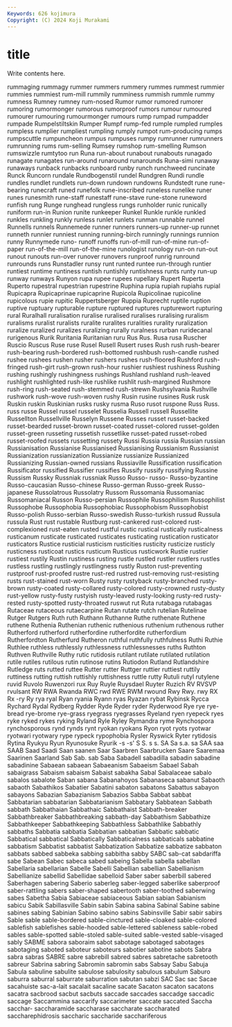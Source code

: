 ```yaml
---
Keywords: 626 kojimura
Copyright: (C) 2024 Koji Murakami
---
```


# title

Write contents here.



rummaging rummagy rummer rummers rummery rummes rummest
rummier rummies rummiest rum-mill rummily rumminess rummish rummle rummy rumness
Rumney rumney rum-nosed Rumor rumor rumored rumorer rumoring rumormonger rumorous
rumorproof rumors rumour rumoured rumourer rumouring rumourmonger rumours rump rumpad
rumpadder rumpade Rumpelstiltskin Rumper Rumpf rump-fed rumple rumpled rumples rumpless
rumplier rumpliest rumpling rumply rumpot rum-producing rumps rumpscuttle rumpuncheon rumpus
rumpuses rumpy rumrunner rumrunners rumrunning rums rum-selling Rumsey rumshop rum-smelling
Rumson rumswizzle rumtytoo run Runa run-about runabout runabouts runagado runagate
runagates run-around runaround runarounds Runa-simi runaway runaways runback runbacks runboard
runby runch runchweed runcinate Runck Runcorn rundale Rundbogenstil rundel Rundgren
Rundi rundle rundles rundlet rundlets run-down rundown rundowns Rundstedt rune
rune-bearing runecraft runed runefolk rune-inscribed runeless runelike runer runes runesmith
rune-staff runestaff rune-stave rune-stone runeword runfish rung Runge runghead rungless
rungs runholder runic runically runiform run-in Runion runite runkeeper Runkel
Runkle runkle runkled runkles runkling runkly runless runlet runlets runman
runnable runnel Runnells runnels Runnemede runner runners runners-up runner-up runnet
runneth runnier runniest running running-birch runningly runnings runnion runny Runnymede
runo- runoff runoffs run-of-mill run-of-mine run-of-paper run-of-the-mill run-of-the-mine runologist runology
run-on run-out runout runouts run-over runover runovers runproof runrig runround
runrounds runs Runstadler runsy runt runted runtee run-through runtier runtiest
runtime runtiness runtish runtishly runtishness runts runty run-up runway runways
Runyon rupa rupee rupees rupellary Rupert Ruperta Ruperto rupestral rupestrian
rupestrine Ruphina rupia rupiah rupiahs rupial Rupicapra Rupicaprinae rupicaprine Rupicola
Rupicolinae rupicoline rupicolous rupie rupitic Ruppertsberger Ruppia Ruprecht ruptile ruption
ruptive ruptuary rupturable rupture ruptured ruptures rupturewort rupturing rural Ruralhall
ruralisation ruralise ruralised ruralises ruralising ruralism ruralisms ruralist ruralists ruralite
ruralites ruralities rurality ruralization ruralize ruralized ruralizes ruralizing rurally ruralness
rurban ruridecanal rurigenous Rurik Ruritania Ruritanian ruru Rus Rus. Rusa
rusa Ruscher Ruscio Ruscus Ruse ruse Rusel Rusell Rusert ruses
Rush rush rush-bearer rush-bearing rush-bordered rush-bottomed rushbush rush-candle rushed rushee
rushees rushen rusher rushers rushes rush-floored Rushford rush-fringed rush-girt rush-grown
rush-hour rushier rushiest rushiness Rushing rushing rushingly rushingness rushings Rushland
rushland rush-leaved rushlight rushlighted rush-like rushlike rushlit rush-margined Rushmore rush-ring
rush-seated rush-stemmed rush-strewn Rushsylvania Rushville rushwork rush-wove rush-woven rushy Rusin
rusine rusines Rusk rusk Ruskin ruskin Ruskinian rusks rusky rusma
Ruso rusot ruspone Russ Russ. russ russe Russel russel russelet
Russelia Russell russell Russellite Russellton Russellville Russelyn Russene Russes russet
russet-backed russet-bearded russet-brown russet-coated russet-colored russet-golden russet-green russeting russetish russetlike
russet-pated russet-robed russet-roofed russets russetting russety Russi Russia russia Russian
russian Russianisation Russianise Russianised Russianising Russianism Russianist Russianization russianization Russianize
russianize Russianized Russianizing Russian-owned russians Russiaville Russification russification Russificator russified
Russifier russifies Russify russify russifying Russine Russism Russky Russniak russniak
Russo Russo- russo- Russo-byzantine Russo-caucasian Russo-chinese Russo-german Russo-greek Russo-japanese Russolatrous
Russolatry Russom Russomania Russomaniac Russomaniacal Russon Russo-persian Russophile Russophilism Russophilist
Russophobe Russophobia Russophobiac Russophobism Russophobist Russo-polish Russo-serbian Russo-swedish Russo-turkish russud
Russula russula Rust rust rustable Rustburg rust-cankered rust-colored rust-complexioned rust-eaten
rusted rustful rustic rustical rustically rusticalness rusticanum rusticate rusticated rusticates
rusticating rustication rusticator rusticators Rustice rusticial rusticism rusticities rusticity rusticize
rusticly rusticness rusticoat rustics rusticum Rusticus rusticwork Rustie rustier rustiest
rustily Rustin rustiness rusting rustle rustled rustler rustlers rustles rustless
rustling rustlingly rustlingness rustly Ruston rust-preventing rustproof rust-proofed rustre rust-red
rustred rust-removing rust-resisting rusts rust-stained rust-worn Rusty rusty rustyback rusty-branched
rusty-brown rusty-coated rusty-collared rusty-colored rusty-crowned rusty-dusty rust-yellow rusty-fusty rustyish rusty-leaved
rusty-looking rusty-red rusty-rested rusty-spotted rusty-throated ruswut rut Ruta rutabaga rutabagas
Rutaceae rutaceous rutaecarpine Rutan rutate rutch rutelian Rutelinae Rutger Rutgers
Ruth ruth Ruthann Ruthanne Ruthe ruthenate Ruthene ruthene Ruthenia Ruthenian
ruthenic ruthenious ruthenium ruthenous ruther Rutherford rutherford rutherfordine rutherfordite rutherfordium
Rutherfordton Rutherfurd Rutheron ruthful ruthfully ruthfulness Ruthi Ruthie Ruthlee ruthless
ruthlessly ruthlessness ruthlessnesses ruths Ruthton Ruthven Ruthville Ruthy rutic rutidosis
rutilant rutilate rutilated rutilation rutile rutiles rutilous rutin rutinose rutins
Rutiodon Rutland Rutlandshire Rutledge ruts rutted ruttee Rutter rutter Ruttger
ruttier ruttiest ruttily ruttiness rutting ruttish ruttishly ruttishness ruttle rutty
Rutuli rutyl rutylene ruvid Ruvolo Ruwenzori rux Ruy Ruyle Ruysdael
Ruyter Ruzich RV RVSVP rvulsant RW RWA Rwanda RWC rwd
RWE RWM rwound Rwy Rwy. rwy RX Rx -ry Ry
rya ryal Ryan ryania Ryann ryas Ryazan rybat Rybinsk Rycca
Rychard Rydal Rydberg Rydder Ryde Ryder ryder Ryderwood Rye rye
rye-bread rye-brome rye-grass ryegrass ryegrasses Ryeland ryen ryepeck ryes ryke
ryked rykes ryking Ryland Ryle Ryley Rymandra ryme Rynchospora rynchosporous
rynd rynds rynt ryokan ryokans Ryon ryot ryots ryotwar ryotwari
ryotwary rype rypeck rypophobia Rysler Ryswick Ryter rytidosis Rytina Ryukyu
Ryun Ryunosuke Ryurik -s -s' S S. s s. SA
Sa s.a. sa SAA saa SAAB Saad Saadi Saan saanen
Saar Saarbren Saarbrucken Saare Saaremaa Saarinen Saarland Sab Sab. sab
Saba Sabadell sabadilla sabadin sabadine sabadinine Sabaean sabaean Sabaeanism Sabaeism
Sabael Sabah sabaigrass Sabaism sabaism Sabaist sabakha Sabal Sabalaceae sabalo
sabalos sabalote Saban sabana Sabanahoyos Sabanaseca sabanut Sabaoth sabaoth Sabathikos
Sabatier Sabatini sabaton sabatons Sabattus sabayon sabayons Sabazian Sabazianism Sabazios
Sabba Sabbat sabbat Sabbatarian sabbatarian Sabbatarianism Sabbatary Sabbatean Sabbath sabbath
Sabbathaian Sabbathaic Sabbathaist Sabbath-breaker Sabbathbreaker Sabbathbreaking sabbath-day Sabbathism Sabbathize Sabbathkeeper
Sabbathkeeping Sabbathless Sabbathlike Sabbathly sabbaths Sabbatia sabbatia Sabbatian sabbatian Sabbatic
sabbatic Sabbatical sabbatical Sabbatically Sabbaticalness sabbaticals sabbatine sabbatism Sabbatist sabbatist
Sabbatization Sabbatize sabbatize sabbaton sabbats sabbed sabbeka sabbing sabbitha sabby
SABC sab-cat sabdariffa sabe Sabean Sabec sabeca sabed sabeing Sabella
sabella sabellan Sabellaria sabellarian Sabelle Sabelli Sabellian sabellian Sabellianism Sabellianize
sabellid Sabellidae sabelloid Saber saber saberbill sabered Saberhagen sabering Saberio
saberleg saber-legged saberlike saberproof saber-rattling sabers saber-shaped sabertooth saber-toothed saberwing
sabes Sabetha Sabia Sabiaceae sabiaceous Sabian sabian Sabianism sabicu Sabik
Sabillasville Sabin sabin Sabina sabina Sabinal Sabine sabine sabines sabing
Sabinian Sabino sabino sabins Sabinsville Sabir sabir sabirs Sable sable
sable-bordered sable-cinctured sable-cloaked sable-colored sablefish sablefishes sable-hooded sable-lettered sableness sable-robed
sables sable-spotted sable-stoled sable-suited sable-vested sable-visaged sably SABME sabora saboraim
sabot sabotage sabotaged sabotages sabotaging saboted saboteur saboteurs sabotier sabotine
sabots Sabra sabra sabras SABRE sabre sabrebill sabred sabres sabretache
sabretooth sabreur Sabrina sabring Sabromin sabromin sabs Sabsay Sabu Sabuja
Sabula sabuline sabulite sabulose sabulosity sabulous sabulum Saburo saburra saburral
saburrate saburration sabutan sabzi SAC Sac sac Sacae sacahuiste sac-a-lait
sacalait sacaline sacate Sacaton sacaton sacatons sacatra sacbrood sacbut sacbuts
saccade saccades saccadge saccadic saccage Saccammina saccarify saccarimeter saccate saccated
Saccha sacchar- saccharamide saccharase saccharate saccharated saccharephidrosis saccharic saccharide sacchariferous
